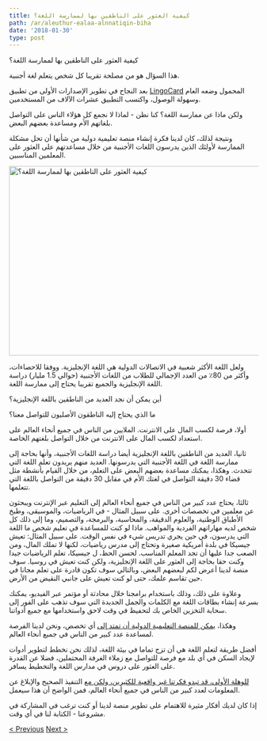 ```yaml
---
title: كيفية العثور على الناطقين بها لممارسة اللغة؟
path: /ar/aleuthur-ealaa-alnnatiqin-biha
date: '2018-01-30'
type: post
---
```


كيفية العثور على الناطقين بها لممارسة اللغة؟

هذا السؤال هو من مصلحة تقريبا كل شخص يتعلم لغة أجنبية.

بعد النجاح في تطوير الإصدارات الأولى من تطبيق <a href="https://lingocard.com" target="_blank" rel="noopener">LingoCard</a> المحمول وضعه العام وسهولة الوصول، واكتسب التطبيق عشرات الآلاف من المستخدمين.

ولكن ماذا عن ممارسة اللغة؟ كنا نظن - لماذا لا نجمع كل هؤلاء الناس على التواصل بلغاتهم الأم ومساعدة بعضهم البعض.

ونتيجة لذلك، كان لدينا فكرة إنشاء منصة تعليمية دولية من شأنها أن تحل مشكلة الممارسة لأولئك الذين يدرسون اللغات الأجنبية من خلال مساعدتهم على العثور على المعلمين المناسبين.

<img class="aligncenter wp-image-78 size-full" src="../images/platform/social-network.jpg" alt="كيفية العثور على الناطقين بها لممارسة اللغة؟" width="628" height="383" />

ولعل اللغة الأكثر شعبية في الاتصالات الدولية هي اللغة الإنجليزية. ووفقا للاحصاءات، وأكثر من 80٪ من العدد الإجمالي للطلاب من اللغات الأجنبية (حوالي 1.5 مليار) دراسة اللغة الإنجليزية والجميع تقريبا يحتاج إلى ممارسة اللغة.

أين يمكن أن نجد العديد من الناطقين باللغة الإنجليزية؟

ما الذي يحتاج إليه الناطقون الأصليون للتواصل معنا؟

أولا، فرصة لكسب المال على الانترنت. الملايين من الناس في جميع أنحاء العالم على استعداد لكسب المال على الانترنت من خلال التواصل بلغتهم الخاصة.

ثانيا، العديد من الناطقين باللغة الإنجليزية أيضا دراسة اللغات الأجنبية، وأنها بحاجة إلى ممارسة اللغة في اللغة الأجنبية التي يدرسونها. العديد منهم يريدون تعلم اللغة التي تتحدث. وهكذا، يمكنك مساعدة بعضهم البعض على التعلم، من خلال القيام بأنشطة مثل قضاء 30 دقيقة التواصل في لغتك الأم في مقابل 30 دقيقة من التواصل باللغة التي تتعلمها.

ثالثا، يحتاج عدد كبير من الناس في جميع أنحاء العالم إلى التعليم عبر الإنترنت ويبحثون عن معلمين في تخصصات أخرى. على سبيل المثال - في الرياضيات، والموسيقى، وطبخ الأطباق الوطنية، والعلوم الدقيقة، والمحاسبة، والبرمجة، والتصميم، وما إلى ذلك كل شخص لديه مهاراتهم الفردية والمواهب. ماذا لو كنت للمساعدة في تعليم شخص ما اللغة التي يدرسون، في حين يجري تدريس شيء في نفس الوقت. على سبيل المثال: تعيش جيسيكا في بلدة أمريكية صغيرة وتحتاج إلى مدرس رياضيات، لكنها لا تملك المال، ومن الصعب جدا عليها أن تجد المعلم المناسب. لحسن الحظ، ل جيسيكا، تعلم الرياضيات جيدا وكنت حقا بحاجة إلى العثور على اللغة الإنجليزية، ولكن كنت تعيش في روسيا. سوف منصة لدينا أعرض لكم لبعضهم البعض، وبالتالي سوف تكون قادرة على تعلم مجانا في حين تقاسم علمك، حتى لو كنت تعيش على جانبي النقيض من الأرض.

وعلاوة على ذلك، وذلك باستخدام برامجنا خلال محادثة أو مؤتمر عبر الفيديو، يمكنك بسرعة إنشاء بطاقات اللغة مع الكلمات والجمل الجديدة التي سوف تذهب على الفور إلى سحابة التخزين الخاص بك لتحفيظ في وقت لاحق واستخدامها مع جميع أدواتنا.

وهكذا، <a href="https://lingocard.com" target="_blank" rel="noopener">يمكن للمنصة التعليمية الدولية أن تمتد إلى</a> أي تخصص، ونحن لدينا الفرصة لمساعدة عدد كبير من الناس في جميع أنحاء العالم.

أفضل طريقة لتعلم اللغة هي أن تزج تماما في بيئة اللغة، لذلك نحن نخطط لتطوير أدوات لإيجاد السكن في أي بلد مع فرصة للتواصل مع زملاء الغرفة المحتملين، فضلا عن القدرة على العثور على دروس في مدارس اللغة والتخطيط يسافر.

<a href="http://lingocard.org" target="_blank" rel="noopener">للوهلة الأولى، قد تبدو فكرتنا غير واقعية للكثيرين، ولكن مع</a> التنفيذ الصحيح والإبلاغ عن المعلومات لعدد كبير من الناس في جميع أنحاء العالم، فمن الواضح أن هذا سيعمل.

إذا كان لديك أفكار مثيرة للاهتمام على تطوير منصة لدينا أو كنت ترغب في المشاركة في مشروعنا - الكتابة لنا في أي وقت.

<a href="/ar/taealam-allughat-aliinjliziat-bsre">< Previous</a> <a href="/ar/albitaqat-altaelimia">Next ></a>